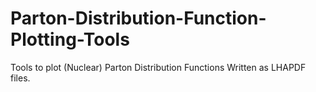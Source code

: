 # Parton-Distribution-Function-Plotting-Tools
Tools to plot (Nuclear) Parton Distribution Functions Written as LHAPDF files. 
